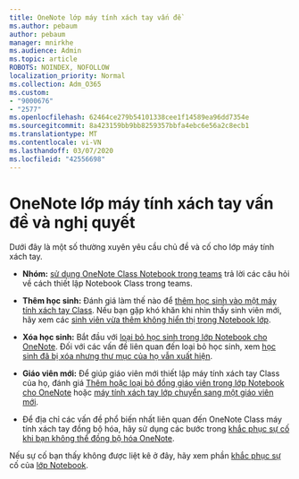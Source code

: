 ```yaml
---
title: OneNote lớp máy tính xách tay vấn đề
ms.author: pebaum
author: pebaum
manager: mnirkhe
ms.audience: Admin
ms.topic: article
ROBOTS: NOINDEX, NOFOLLOW
localization_priority: Normal
ms.collection: Adm_O365
ms.custom:
- "9000676"
- "2577"
ms.openlocfilehash: 62464ce279b54101338cee1f14589ea96dd7354e
ms.sourcegitcommit: 8a423159bb9bb8259357bbfa4ebc6e56a2c8ecb1
ms.translationtype: MT
ms.contentlocale: vi-VN
ms.lasthandoff: 03/07/2020
ms.locfileid: "42556698"
---
```

# <a name="onenote-class-notebook-issues-and-resolutions"></a>OneNote lớp máy tính xách tay vấn đề và nghị quyết

Dưới đây là một số thường xuyên yêu cầu chủ đề và cố cho lớp máy tính xách tay.

- **Nhóm:** [sử dụng OneNote Class Notebook trong teams](https://support.office.com/article/bd77f11f-27cd-4d41-bfbd-2b11799f1440) trả lời các câu hỏi về cách thiết lập Notebook Class trong teams.

- **Thêm học sinh:** Đánh giá làm thế nào để [thêm học sinh vào một máy tính xách tay Class](https://support.office.com/article/149882af-506a-4689-9fee-39309b97aae8). Nếu bạn gặp khó khăn khi nhìn thấy sinh viên mới, hãy xem các [sinh viên vừa thêm không hiển thị trong Notebook lớp](https://support.office.com/article/4da02c45-b435-4af1-921b-51b8ee40e1c9).

- **Xóa học sinh:** Bắt đầu với [loại bỏ học sinh trong lớp Notebook cho OneNote](https://support.office.com/article/86dcf019-408f-4de8-8055-eb61f1578c3c). Đối với các vấn đề liên quan đến loại bỏ học sinh, xem [học sinh đã bị xóa nhưng thư mục của họ vẫn xuất hiện](https://support.office.com/article/0ed81eaa-c14a-436f-bb6f-ce95f130cc71).

- **Giáo viên mới:** Để giúp giáo viên mới thiết lập máy tính xách tay Class của họ, đánh giá [Thêm hoặc loại bỏ đồng giáo viên trong lớp Notebook cho OneNote](https://support.office.com/article/fdcb870b-49a7-4a14-9ea6-d817f88026f8) hoặc [máy tính xách tay lớp chuyển sang một giáo viên mới](https://support.office.com/article/84ef5d4a-0eec-4d5b-bc22-1317bc3b9027).

- Để địa chỉ các vấn đề phổ biến nhất liên quan đến OneNote Class máy tính xách tay đồng bộ hóa, hãy sử dụng các bước trong [khắc phục sự cố khi bạn không thể đồng bộ hóa OneNote](https://support.office.com/article/Fix-issues-when-you-can-t-sync-OneNote-299495ef-66d1-448f-90c1-b785a6968d45).

Nếu sự cố bạn thấy không được liệt kê ở đây, hãy xem phần [khắc phục sự](https://support.office.com/article/class-notebook-ee70aff9-52e8-449f-be6a-7cbc1d65eaea#ID0EAABAAA=Manage&ID0EABAAA=Troubleshoot) cố của [lớp Notebook](https://support.office.com/article/class-notebook-ee70aff9-52e8-449f-be6a-7cbc1d65eaea). 


